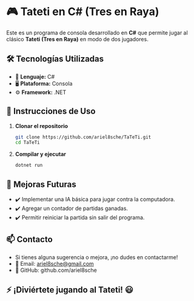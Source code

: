 # 🎮 Tateti en C# (Tres en Raya)  

Este es un programa de consola desarrollado en **C#** que permite jugar al clásico **Tateti (Tres en Raya)** en modo de dos jugadores.  

## 🛠️ Tecnologías Utilizadas  
- 📌 **Lenguaje:** C#  
- 🖥️ **Plataforma:** Consola  
- ⚙️ **Framework:** .NET  

## 📜 Instrucciones de Uso  
1. **Clonar el repositorio**  
   ```bash
   git clone https://github.com/ariel8sche/TaTeTi.git
   cd TaTeTi
2. **Compilar y ejecutar**
   ```bash
   dotnet run

## 🚀 Mejoras Futuras
- ✔️ Implementar una IA básica para jugar contra la computadora.
- ✔️ Agregar un contador de partidas ganadas.
- ✔️ Permitir reiniciar la partida sin salir del programa.

## 📫 Contacto
- Si tienes alguna sugerencia o mejora, ¡no dudes en contactarme!
- 📩 Email: ariel8sche@gmail.com
- 🔗 GitHub: github.com/ariel8sche

## ⚡ ¡Diviértete jugando al Tateti! 😃
